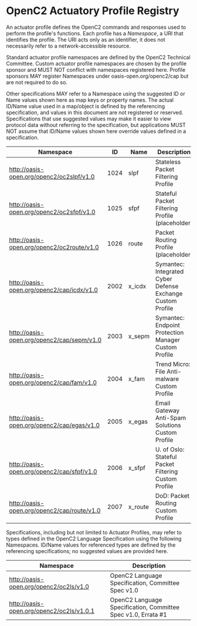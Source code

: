 # OpenC2 Actuatory Profile Registry

An actuator profile defines the OpenC2 commands and responses used to perform the profile's functions.  Each profile has a *Namespace*, a URI that identifies the profile.  The URI acts only as an identifier, it does not necessarily refer to a network-accessible resource.

Standard actuator profile namespaces are defined by the OpenC2 Technical Committee.  Custom actuator profile namespaces are chosen by the profile sponsor and MUST NOT conflict with namespaces registered here.  Profile sponsors MAY register Namespaces under oasis-open.org/openc2/cap but are not required to do so.

Other specifications MAY refer to a Namespace using the suggested ID or Name values shown here as map keys or property names.  The actual ID/Name value used in a map/object is defined by the referencing specification, and values in this document are not registered or reserved. Specifications that use suggested values may make it easier to view protocol data without referring to the specification, but applications MUST NOT assume that ID/Name values shown here override values defined in a specification.  

| Namespace                                       |  ID  |   Name   | Description |
| ----------------------------------------------- | ---- | -------- | ----------- |
| http://oasis-open.org/openc2/oc2slpf/v1.0       | 1024 | slpf     | Stateless Packet Filtering Profile |
| http://oasis-open.org/openc2/oc2sfpf/v1.0       | 1025 | sfpf     | Stateful Packet Filtering Profile (placeholder) |
| http://oasis-open.org/openc2/oc2route/v1.0      | 1026 | route    | Packet Routing Profile (placeholder) |
| http://oasis-open.org/openc2/cap/icdx/v1.0      | 2002 | x_icdx   | Symantec: Integrated Cyber Defense Exchange Custom Profile |
| http://oasis-open.org/openc2/cap/sepm/v1.0      | 2003 | x_sepm   | Symantec: Endpoint Protection Manager Custom Profile |
| http://oasis-open.org/openc2/cap/fam/v1.0       | 2004 | x_fam    | Trend Micro: File Anti-malware Custom Profile |
| http://oasis-open.org/openc2/cap/egas/v1.0      | 2005 | x_egas   | Email Gateway Anti-Spam Solutions Custom Profile |
| http://oasis-open.org/openc2/cap/sfpf/v1.0      | 2006 | x_sfpf   | U. of Oslo: Stateful Packet Filtering Custom Profile |
| http://oasis-open.org/openc2/cap/route/v1.0     | 2007 | x_route  | DoD: Packet Routing Custom Profile |


Specifications, including but not limited to Actuator Profiles, may refer to types defined in the OpenC2 Language Specification using the following Namespaces.  ID/Name values for referenced types are defined by the referencing specifications; no suggested values are provided here.

| Namespace                                  | Description |
| ------------------------------------------ | ----------- |
| http://oasis-open.org/openc2/oc2ls/v1.0    | OpenC2 Language Specification, Committee Spec v1.0 |
| http://oasis-open.org/openc2/oc2ls/v1.0.1  | OpenC2 Language Specification, Committee Spec v1.0, Errata #1 |
